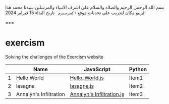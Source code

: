 بسم الله الرحمن الرحيم
والصلاه والسلام على اشرف الانبياء والمرسلين سيدنا محمد 
هذا الريبو مكان لتدريب علي تحديات موقع `اكسرسيزم ` 
تاريخ البداء 15 فبراير 2024

===

# exercism
Solving the challenges of the Exercism website 

| |Name | JavaScript   | Python   |
|-- | ------------ | -------------- | -------------- |
|1| Hello World    | [Hello_World.js](https://github.com/EmadAboEsmail/exercism/blob/main/javascript/hello-world/hello-world.js)      | Item1     |
|2|lasagna | [lasagna.js](https://github.com/EmadAboEsmail/exercism/blob/main/javascript/lasagna/lasagna.js)|Item2|
|3| Annalyn's Infiltration|[Annalyn's Infiltration.js](https://github.com/EmadAboEsmail/exercism/blob/main/javascript/annalyn-infiltration/annalyn-infiltration.js)|Item3|

